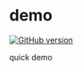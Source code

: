 # demo
[![GitHub version](https://badge.fury.io/gh/casa-vega%2Fdemo.png)](https://badge.fury.io/gh/casa-vega%2Fdemo)

quick demo
